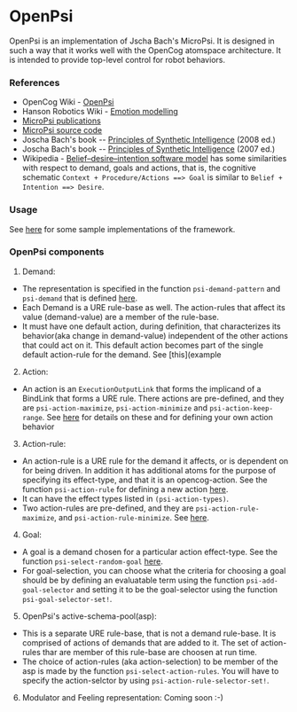 # OpenPsi

OpenPsi is an implementation of Jscha Bach's MicroPsi. It is designed
in such a way that it works well with the OpenCog atomspace
architecture.  It is intended to provide top-level control for robot
behaviors.

### References
* OpenCog Wiki - [OpenPsi](http://wiki.opencog.org/w/OpenPsi)
* Hanson Robotics Wiki - [Emotion modelling](http://wiki.hansonrobotics.com/w/Emotion_modeling)
* [MicroPsi publications](http://micropsi.com/publications/publications.html)
* [MicroPsi source code]()
* Joscha Bach's book -- [Principles of Synthetic Intelligence](http://wiki.humanobs.org/_media/public:events:agi-summerschool-2012:psi-oup-version-draft-jan-08.pdf) (2008 ed.)
* Joscha Bach's book -- [Principles of Synthetic Intelligence](http://micropsi.com/publications/assets/Draft-MicroPsi-JBach-07-03-30.pdf) (2007 ed.)
* Wikipedia - [Belief–desire–intention software model](https://en.wikipedia.org/wiki/Belief%E2%80%93desire%E2%80%93intention_software_model) has some similarities with respect to demand, goals and actions,
that is,  the cognitive schematic `Context + Procedure/Actions ==> Goal`
is similar to `Belief + Intention ==> Desire`.

### Usage
See [here](../../examples/openpsi) for some sample implementations of the
framework.

### OpenPsi components
1. Demand:
  * The representation is specified in the function `psi-demand-pattern` and
    `psi-demand` that is defined [here](demand.scm).
  * Each Demand is a URE rule-base as well. The action-rules that affect its
    value (demand-value) are a member of the rule-base.
  * It must have one default action, during definition, that characterizes
    its behavior(aka change in demand-value) independent of the other actions that could act on it. This default action becomes part of the single default
    action-rule for the demand. See [this](example

2. Action:
  * An action is an `ExecutionOutputLink` that forms the implicand of a
    BindLink that forms a URE rule. There actions are pre-defined, and they are
    `psi-action-maximize`, `psi-action-minimize` and `psi-action-keep-range`.
    See [here](demand.scm) for details on these and for defining your own
    action behavior

3. Action-rule:
  * An action-rule is a URE rule for the demand it affects, or is dependent on
    for being driven. In addition it has additional atoms for the purpose of
    specifying its effect-type, and that it is an opencog-action. See the
    function `psi-action-rule` for defining a new action [here](demand.scm).
  * It can have the effect types listed in `(psi-action-types)`.
  * Two action-rules are pre-defined, and they are `psi-action-rule-maximize`,
    and `psi-action-rule-minimize`. See [here](demand.scm).

4. Goal:
  * A goal is a demand chosen for a particular action effect-type. See the
    function `psi-select-random-goal` [here](demand.scm).
  * For goal-selection, you can choose what the criteria for choosing a goal
    should be by defining an evaluatable term using the function
    `psi-add-goal-selector` and setting it to be the goal-selector using the
    function `psi-goal-selector-set!`.

5. OpenPsi's active-schema-pool(asp):
  * This is a separate URE rule-base, that is not a demand rule-base. It is
    comprised of actions of demands that are added to it. The set of
    action-rules thar are member of this rule-base are choosen at run time.
  * The choice of action-rules (aka action-selection) to be member of the asp
    is made by the function `psi-select-action-rules`. You will have to
    specify the action-selctor by using `psi-action-rule-selector-set!`.

6. Modulator and Feeling representation:
Coming soon :-)
